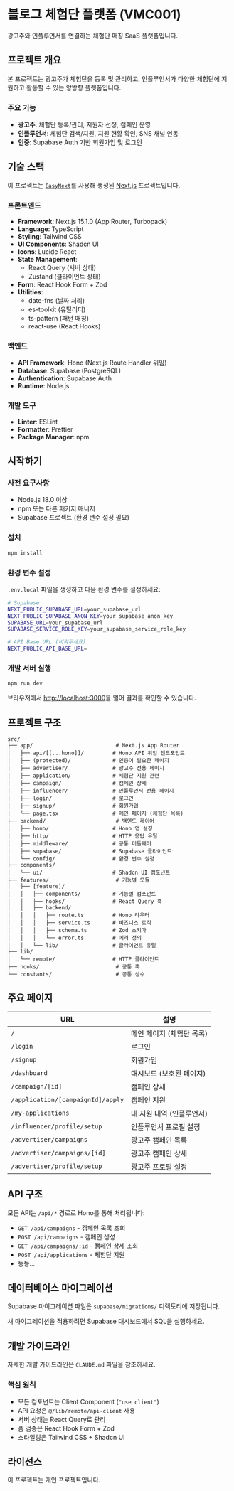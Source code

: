 # 블로그 체험단 플랫폼 (VMC001)

광고주와 인플루언서를 연결하는 체험단 매칭 SaaS 플랫폼입니다.

## 프로젝트 개요

본 프로젝트는 광고주가 체험단을 등록 및 관리하고, 인플루언서가 다양한 체험단에 지원하고 활동할 수 있는 양방향 플랫폼입니다.

### 주요 기능

- **광고주**: 체험단 등록/관리, 지원자 선정, 캠페인 운영
- **인플루언서**: 체험단 검색/지원, 지원 현황 확인, SNS 채널 연동
- **인증**: Supabase Auth 기반 회원가입 및 로그인

## 기술 스택

이 프로젝트는 [`EasyNext`](https://github.com/easynext/easynext)를 사용해 생성된 [Next.js](https://nextjs.org) 프로젝트입니다.

### 프론트엔드

- **Framework**: Next.js 15.1.0 (App Router, Turbopack)
- **Language**: TypeScript
- **Styling**: Tailwind CSS
- **UI Components**: Shadcn UI
- **Icons**: Lucide React
- **State Management**:
  - React Query (서버 상태)
  - Zustand (클라이언트 상태)
- **Form**: React Hook Form + Zod
- **Utilities**:
  - date-fns (날짜 처리)
  - es-toolkit (유틸리티)
  - ts-pattern (패턴 매칭)
  - react-use (React Hooks)

### 백엔드

- **API Framework**: Hono (Next.js Route Handler 위임)
- **Database**: Supabase (PostgreSQL)
- **Authentication**: Supabase Auth
- **Runtime**: Node.js

### 개발 도구

- **Linter**: ESLint
- **Formatter**: Prettier
- **Package Manager**: npm

## 시작하기

### 사전 요구사항

- Node.js 18.0 이상
- npm 또는 다른 패키지 매니저
- Supabase 프로젝트 (환경 변수 설정 필요)

### 설치

```bash
npm install
```

### 환경 변수 설정

`.env.local` 파일을 생성하고 다음 환경 변수를 설정하세요:

```bash
# Supabase
NEXT_PUBLIC_SUPABASE_URL=your_supabase_url
NEXT_PUBLIC_SUPABASE_ANON_KEY=your_supabase_anon_key
SUPABASE_URL=your_supabase_url
SUPABASE_SERVICE_ROLE_KEY=your_supabase_service_role_key

# API Base URL (비워두세요)
NEXT_PUBLIC_API_BASE_URL=
```

### 개발 서버 실행

```bash
npm run dev
```

브라우저에서 [http://localhost:3000](http://localhost:3000)을 열어 결과를 확인할 수 있습니다.

## 프로젝트 구조

```
src/
├── app/                          # Next.js App Router
│   ├── api/[[...hono]]/         # Hono API 위임 엔드포인트
│   ├── (protected)/             # 인증이 필요한 페이지
│   ├── advertiser/              # 광고주 전용 페이지
│   ├── application/             # 체험단 지원 관련
│   ├── campaign/                # 캠페인 상세
│   ├── influencer/              # 인플루언서 전용 페이지
│   ├── login/                   # 로그인
│   ├── signup/                  # 회원가입
│   └── page.tsx                 # 메인 페이지 (체험단 목록)
├── backend/                      # 백엔드 레이어
│   ├── hono/                    # Hono 앱 설정
│   ├── http/                    # HTTP 응답 유틸
│   ├── middleware/              # 공통 미들웨어
│   ├── supabase/                # Supabase 클라이언트
│   └── config/                  # 환경 변수 설정
├── components/
│   └── ui/                      # Shadcn UI 컴포넌트
├── features/                     # 기능별 모듈
│   ├── [feature]/
│   │   ├── components/          # 기능별 컴포넌트
│   │   ├── hooks/               # React Query 훅
│   │   ├── backend/
│   │   │   ├── route.ts         # Hono 라우터
│   │   │   ├── service.ts       # 비즈니스 로직
│   │   │   ├── schema.ts        # Zod 스키마
│   │   │   └── error.ts         # 에러 정의
│   │   └── lib/                 # 클라이언트 유틸
├── lib/
│   └── remote/                  # HTTP 클라이언트
├── hooks/                        # 공통 훅
└── constants/                    # 공통 상수
```

## 주요 페이지

| URL | 설명 |
|-----|------|
| `/` | 메인 페이지 (체험단 목록) |
| `/login` | 로그인 |
| `/signup` | 회원가입 |
| `/dashboard` | 대시보드 (보호된 페이지) |
| `/campaign/[id]` | 캠페인 상세 |
| `/application/[campaignId]/apply` | 캠페인 지원 |
| `/my-applications` | 내 지원 내역 (인플루언서) |
| `/influencer/profile/setup` | 인플루언서 프로필 설정 |
| `/advertiser/campaigns` | 광고주 캠페인 목록 |
| `/advertiser/campaigns/[id]` | 광고주 캠페인 상세 |
| `/advertiser/profile/setup` | 광고주 프로필 설정 |

## API 구조

모든 API는 `/api/*` 경로로 Hono를 통해 처리됩니다:

- `GET /api/campaigns` - 캠페인 목록 조회
- `POST /api/campaigns` - 캠페인 생성
- `GET /api/campaigns/:id` - 캠페인 상세 조회
- `POST /api/applications` - 체험단 지원
- 등등...

## 데이터베이스 마이그레이션

Supabase 마이그레이션 파일은 `supabase/migrations/` 디렉토리에 저장됩니다.

새 마이그레이션을 적용하려면 Supabase 대시보드에서 SQL을 실행하세요.

## 개발 가이드라인

자세한 개발 가이드라인은 `CLAUDE.md` 파일을 참조하세요.

### 핵심 원칙

- 모든 컴포넌트는 Client Component (`"use client"`)
- API 요청은 `@/lib/remote/api-client` 사용
- 서버 상태는 React Query로 관리
- 폼 검증은 React Hook Form + Zod
- 스타일링은 Tailwind CSS + Shadcn UI

## 라이선스

이 프로젝트는 개인 프로젝트입니다.